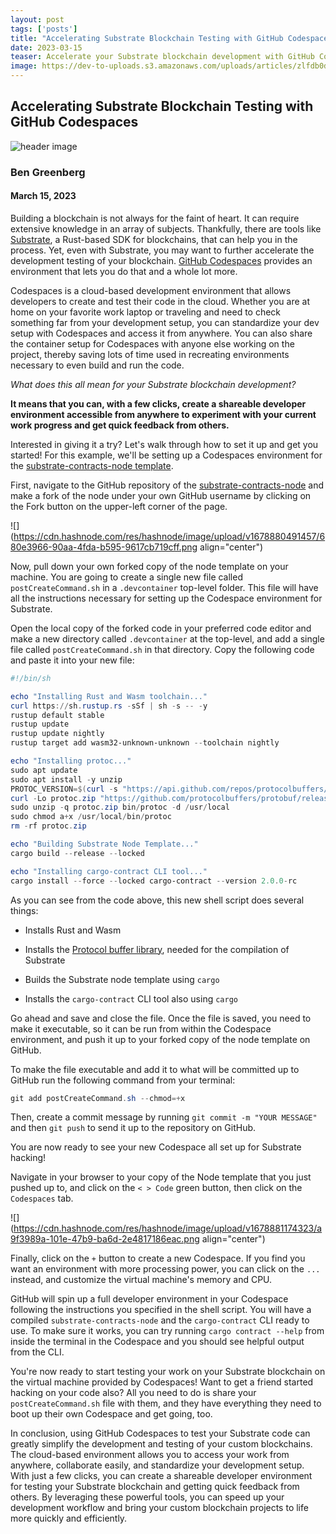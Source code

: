 ```yaml
---
layout: post 
tags: ['posts']
title: "Accelerating Substrate Blockchain Testing with GitHub Codespaces"
date: 2023-03-15
teaser: Accelerate your Substrate blockchain development with GitHub Codespaces, a cloud-based development environment that lets you create and test your code in the cloud
image: https://dev-to-uploads.s3.amazonaws.com/uploads/articles/zlfdb0dpk1lni6s4erwz.png
---
```


## Accelerating Substrate Blockchain Testing with GitHub Codespaces

![header image](https://dev-to-uploads.s3.amazonaws.com/uploads/articles/zlfdb0dpk1lni6s4erwz.png)

### Ben Greenberg
#### March 15, 2023

Building a blockchain is not always for the faint of heart. It can require extensive knowledge in an array of subjects. Thankfully, there are tools like [Substrate](https://substrate.io/), a Rust-based SDK for blockchains, that can help you in the process. Yet, even with Substrate, you may want to further accelerate the development testing of your blockchain. [GitHub Codespaces](https://github.com/features/codespaces) provides an environment that lets you do that and a whole lot more.

Codespaces is a cloud-based development environment that allows developers to create and test their code in the cloud. Whether you are at home on your favorite work laptop or traveling and need to check something far from your development setup, you can standardize your dev setup with Codespaces and access it from anywhere. You can also share the container setup for Codespaces with anyone else working on the project, thereby saving lots of time used in recreating environments necessary to even build and run the code.

*What does this all mean for your Substrate blockchain development?*

**It means that you can, with a few clicks, create a shareable developer environment accessible from anywhere to experiment with your current work progress and get quick feedback from others.**

Interested in giving it a try? Let's walk through how to set it up and get you started! For this example, we'll be setting up a Codespaces environment for the [substrate-contracts-node template](https://github.com/paritytech/substrate-contracts-node).

First, navigate to the GitHub repository of the [substrate-contracts-node](https://github.com/paritytech/substrate-contracts-node) and make a fork of the node under your own GitHub username by clicking on the Fork button on the upper-left corner of the page.

![](https://cdn.hashnode.com/res/hashnode/image/upload/v1678880491457/680e3966-90aa-4fda-b595-9617cb719cff.png align="center")

Now, pull down your own forked copy of the node template on your machine. You are going to create a single new file called `postCreateCommand.sh` in a `.devcontainer` top-level folder. This file will have all the instructions necessary for setting up the Codespace environment for Substrate.

Open the local copy of the forked code in your preferred code editor and make a new directory called `.devcontainer` at the top-level, and add a single file called `postCreateCommand.sh` in that directory. Copy the following code and paste it into your new file:

```powershell
#!/bin/sh

echo "Installing Rust and Wasm toolchain..."
curl https://sh.rustup.rs -sSf | sh -s -- -y
rustup default stable
rustup update
rustup update nightly
rustup target add wasm32-unknown-unknown --toolchain nightly

echo "Installing protoc..."
sudo apt update
sudo apt install -y unzip
PROTOC_VERSION=$(curl -s "https://api.github.com/repos/protocolbuffers/protobuf/releases/latest" | grep -Po '"tag_name": "v\K[0-9.]+')
curl -Lo protoc.zip "https://github.com/protocolbuffers/protobuf/releases/latest/download/protoc-${PROTOC_VERSION}-linux-x86_64.zip"
sudo unzip -q protoc.zip bin/protoc -d /usr/local
sudo chmod a+x /usr/local/bin/protoc
rm -rf protoc.zip

echo "Building Substrate Node Template..."
cargo build --release --locked

echo "Installing cargo-contract CLI tool..."
cargo install --force --locked cargo-contract --version 2.0.0-rc
```

As you can see from the code above, this new shell script does several things:

* Installs Rust and Wasm
    
* Installs the [Protocol buffer library](https://github.com/protocolbuffers/protobuf), needed for the compilation of Substrate
    
* Builds the Substrate node template using `cargo`
    
* Installs the `cargo-contract` CLI tool also using `cargo`
    

Go ahead and save and close the file. Once the file is saved, you need to make it executable, so it can be run from within the Codespace environment, and push it up to your forked copy of the node template on GitHub.

To make the file executable and add it to what will be committed up to GitHub run the following command from your terminal:

```powershell
git add postCreateCommand.sh --chmod=+x
```

Then, create a commit message by running `git commit -m "YOUR MESSAGE"` and then `git push` to send it up to the repository on GitHub.

You are now ready to see your new Codespace all set up for Substrate hacking!

Navigate in your browser to your copy of the Node template that you just pushed up to, and click on the `< > Code` green button, then click on the `Codespaces` tab.

![](https://cdn.hashnode.com/res/hashnode/image/upload/v1678881174323/a9f3989a-101e-47b9-ba6d-2e4817186eac.png align="center")

Finally, click on the `+` button to create a new Codespace. If you find you want an environment with more processing power, you can click on the `...` instead, and customize the virtual machine's memory and CPU.

GitHub will spin up a full developer environment in your Codespace following the instructions you specified in the shell script. You will have a compiled `substrate-contracts-node` and the `cargo-contract` CLI ready to use. To make sure it works, you can try running `cargo contract --help` from inside the terminal in the Codespace and you should see helpful output from the CLI.

You're now ready to start testing your work on your Substrate blockchain on the virtual machine provided by Codespaces! Want to get a friend started hacking on your code also? All you need to do is share your `postCreateCommand.sh` file with them, and they have everything they need to boot up their own Codespace and get going, too.

In conclusion, using GitHub Codespaces to test your Substrate code can greatly simplify the development and testing of your custom blockchains. The cloud-based environment allows you to access your work from anywhere, collaborate easily, and standardize your development setup. With just a few clicks, you can create a shareable developer environment for testing your Substrate blockchain and getting quick feedback from others. By leveraging these powerful tools, you can speed up your development workflow and bring your custom blockchain projects to life more quickly and efficiently.